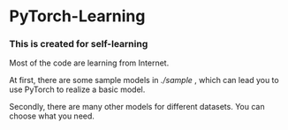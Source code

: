 # PyTorch-Learning

### This is created for self-learning

  Most of the code are learning from Internet.

  At first, there are some sample models in *./sample* , which can lead you to use PyTorch to realize a basic model.

  Secondly, there are many other models for different datasets. You can choose what you need.

